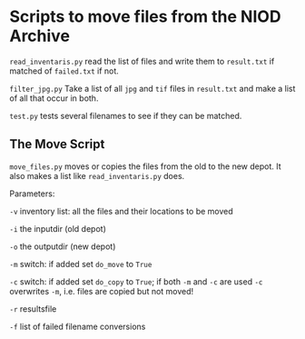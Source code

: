 # Scripts to move files from the NIOD Archive

`read_inventaris.py` read the list of files and write them to `result.txt` if matched of `failed.txt` if not.

`filter_jpg.py` Take a list of all `jpg` and `tif` files in `result.txt` and make a list of all that occur in both.

`test.py` tests several filenames to see if they can be matched.

## The Move Script

`move_files.py` moves or copies the files from the old to the new depot. It also makes a list like `read_inventaris.py` does.

Parameters:

`-v` inventory list: all the files and their locations to be moved

`-i` the inputdir (old depot)

`-o` the outputdir (new depot)

`-m` switch: if added set `do_move` to `True`

`-c` switch: if added set `do_copy` to `True`; if both `-m` and `-c` are used `-c` overwrites `-m`, i.e. files are copied but not moved!

`-r` resultsfile

`-f` list of failed filename conversions
